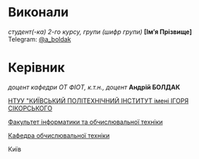 # Виконали

*студент(-ка) 2-го курсу, групи (шифр групи)* **[Імʼя Прізвище]**\
Telegram: [@a_boldak](https://t.me/a_boldak)  

# Керівник

*доцент кафедри ОТ ФІОТ, к.т.н., доцент* **Андрій БОЛДАК** 

[НТУУ "КИЇВСЬКИЙ ПОЛІТЕХНІЧНИЙ ІНСТИТУТ імені ІГОРЯ СІКОРСЬКОГО](https://kpi.ua/)

[Факультет інформатики та обчислювальної техніки](https://fiot.kpi.ua/)

[Кафедра обчислювальної техніки](https://comsys.kpi.ua/)

Київ
